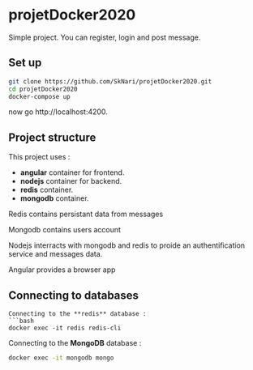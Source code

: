 # projetDocker2020

Simple project. You can register, login and post message.

## Set up

```bash
git clone https://github.com/SkNari/projetDocker2020.git
cd projetDocker2020
docker-compose up
```

now go  http://localhost:4200.

## Project structure

This project uses : 
* **angular** container for frontend.
* **nodejs** container for backend. 
* **redis** container. 
* **mongodb** container.

Redis contains persistant data from messages

Mongodb contains users account

Nodejs interracts with mongodb and redis to proide an authentification service and messages data.

Angular provides a browser app

## Connecting to databases
```
Connecting to the **redis** database :
```bash
docker exec -it redis redis-cli
```

Connecting to the **MongoDB** database :
```bash
docker exec -it mongodb mongo
```


